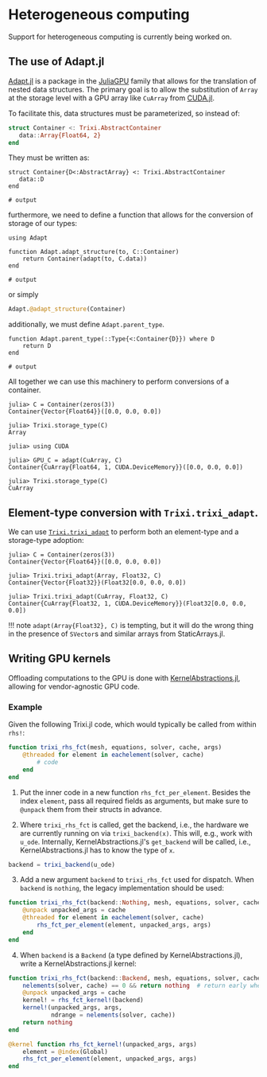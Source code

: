 # Heterogeneous computing

Support for heterogeneous computing is currently being worked on.

## The use of Adapt.jl

[Adapt.jl](https://github.com/JuliaGPU/Adapt.jl) is a package in the
[JuliaGPU](https://github.com/JuliaGPU) family that allows for
the translation of nested data structures. The primary goal is to allow the substitution of `Array` 
at the storage level with a GPU array like `CuArray` from [CUDA.jl](https://github.com/JuliaGPU/CUDA.jl).

To facilitate this, data structures must be parameterized, so instead of:

```julia
struct Container <: Trixi.AbstractContainer
   data::Array{Float64, 2}
end
```

They must be written as:

```jldoctest adapt; output = false, setup=:(import Trixi)
struct Container{D<:AbstractArray} <: Trixi.AbstractContainer
   data::D
end

# output

```

furthermore, we need to define a function that allows for the conversion of storage
of our types: 

```jldoctest adapt; output = false
using Adapt

function Adapt.adapt_structure(to, C::Container)
    return Container(adapt(to, C.data))
end

# output

```

or simply

```julia
Adapt.@adapt_structure(Container)
```

additionally, we must define `Adapt.parent_type`.

```jldoctest adapt; output = false
function Adapt.parent_type(::Type{<:Container{D}}) where D
    return D
end

# output

```

All together we can use this machinery to perform conversions of a container.

```jldoctest adapt
julia> C = Container(zeros(3))
Container{Vector{Float64}}([0.0, 0.0, 0.0])

julia> Trixi.storage_type(C)
Array
```


```julia-repl
julia> using CUDA

julia> GPU_C = adapt(CuArray, C)
Container{CuArray{Float64, 1, CUDA.DeviceMemory}}([0.0, 0.0, 0.0])

julia> Trixi.storage_type(C)
CuArray
```

## Element-type conversion with `Trixi.trixi_adapt`.

We can use [`Trixi.trixi_adapt`](@ref) to perform both an element-type and a storage-type adoption:

```jldoctest adapt
julia> C = Container(zeros(3))
Container{Vector{Float64}}([0.0, 0.0, 0.0])

julia> Trixi.trixi_adapt(Array, Float32, C)
Container{Vector{Float32}}(Float32[0.0, 0.0, 0.0])
```

```julia-repl
julia> Trixi.trixi_adapt(CuArray, Float32, C)
Container{CuArray{Float32, 1, CUDA.DeviceMemory}}(Float32[0.0, 0.0, 0.0])
```

!!! note
    `adapt(Array{Float32}, C)` is tempting, but it will do the wrong thing
    in the presence of `SVector`s and similar arrays from StaticArrays.jl.


## Writing GPU kernels

Offloading computations to the GPU is done with
[KernelAbstractions.jl](https://github.com/JuliaGPU/KernelAbstractions.jl),
allowing for vendor-agnostic GPU code.

### Example

Given the following Trixi.jl code, which would typically be called from within `rhs!`:

```julia
function trixi_rhs_fct(mesh, equations, solver, cache, args)
    @threaded for element in eachelement(solver, cache)
        # code
    end
end
```

1.  Put the inner code in a new function `rhs_fct_per_element`. Besides the index
    `element`, pass all required fields as arguments, but make sure to `@unpack` them from
    their structs in advance.

2.  Where `trixi_rhs_fct` is called, get the backend, i.e., the hardware we are currently
    running on via `trixi_backend(x)`.
    This will, e.g., work with `u_ode`. Internally, KernelAbstractions.jl's `get_backend`
    will be called, i.e., KernelAbstractions.jl has to know the type of `x`.

 ```julia
 backend = trixi_backend(u_ode)
 ```

3.  Add a new argument `backend` to `trixi_rhs_fct` used for dispatch.
    When `backend` is `nothing`, the legacy implementation should be used:
 ```julia
 function trixi_rhs_fct(backend::Nothing, mesh, equations, solver, cache, args)
     @unpack unpacked_args = cache
     @threaded for element in eachelement(solver, cache)
         rhs_fct_per_element(element, unpacked_args, args)
     end
 end
 ```

4.  When `backend` is a `Backend` (a type defined by KernelAbstractions.jl), write a
    KernelAbstractions.jl kernel:
 ```julia
 function trixi_rhs_fct(backend::Backend, mesh, equations, solver, cache, args)
     nelements(solver, cache) == 0 && return nothing  # return early when there are no elements
     @unpack unpacked_args = cache
     kernel! = rhs_fct_kernel!(backend)
     kernel!(unpacked_args, args,
             ndrange = nelements(solver, cache))
     return nothing
 end

 @kernel function rhs_fct_kernel!(unpacked_args, args)
     element = @index(Global)
     rhs_fct_per_element(element, unpacked_args, args)
 end
 ```
